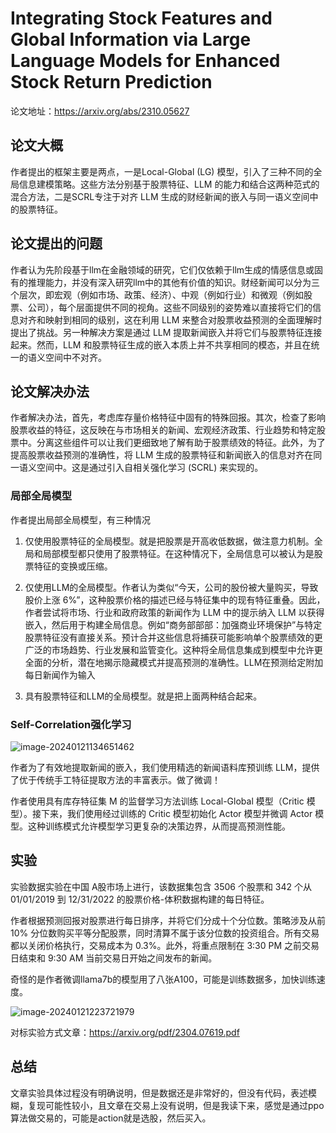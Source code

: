 # Integrating Stock Features and Global Information via Large Language Models for Enhanced Stock Return Prediction

论文地址：https://arxiv.org/abs/2310.05627



## 论文大概

作者提出的框架主要是两点，一是Local-Global (LG) 模型，引入了三种不同的全局信息建模策略。这些方法分别基于股票特征、LLM 的能力和结合这两种范式的混合方法，二是SCRL专注于对齐 LLM 生成的财经新闻的嵌入与同一语义空间中的股票特征。



## 论文提出的问题

作者认为先阶段基于llm在金融领域的研究，它们仅依赖于llm生成的情感信息或固有的推理能力，并没有深入研究llm中的其他有价值的知识。财经新闻可以分为三个层次，即宏观（例如市场、政策、经济）、中观（例如行业）和微观（例如股票、公司），每个层面提供不同的视角。这些不同级别的姿势难以直接将它们的信息对齐和映射到相同的级别，这在利用 LLM 来整合对股票收益预测的全面理解时提出了挑战。另一种解决方案是通过 LLM 提取新闻嵌入并将它们与股票特征连接起来。然而，LLM 和股票特征生成的嵌入本质上并不共享相同的模态，并且在统一的语义空间中不对齐。



## 论文解决办法

作者解决办法，首先，考虑库存量价格特征中固有的特殊回报。其次，检查了影响股票收益的特征，这反映在与市场相关的新闻、宏观经济政策、行业趋势和特定股票中。分离这些组件可以让我们更细致地了解有助于股票绩效的特征。此外，为了提高股票收益预测的准确性，将 LLM 生成的股票特征和新闻嵌入的信息对齐在同一语义空间中。这是通过引入自相关强化学习 (SCRL) 来实现的。

### 局部全局模型

作者提出局部全局模型，有三种情况

1. 仅使用股票特征的全局模型。就是把股票是开高收低数据，做注意力机制。全局和局部模型都只使用了股票特征。在这种情况下，全局信息可以被认为是股票特征的变换或压缩。



2. 仅使用LLM的全局模型。作者认为类似“今天，公司的股份被大量购买，导致股价上涨 6%”，这种股票价格的描述已经与特征集中的现有特征重叠。因此，作者尝试将市场、行业和政府政策的新闻作为 LLM 中的提示纳入 LLM 以获得嵌入，然后用于构建全局信息。例如“商务部部部：加强商业环境保护”与特定股票特征没有直接关系。预计合并这些信息将捕获可能影响单个股票绩效的更广泛的市场趋势、行业发展和监管变化。这种将全局信息集成到模型中允许更全面的分析，潜在地揭示隐藏模式并提高预测的准确性。LLM在预测给定附加每日新闻作为输入



3. 具有股票特征和LLM的全局模型。就是把上面两种结合起来。



### Self-Correlation强化学习

![image-20240121134651462](https://raw.githubusercontent.com/XingYu-Zhong/LLMsStudy/master/%E8%AE%BA%E6%96%87%E8%A7%A3%E8%AF%BB/pic/scrl01.png)



作者为了有效地提取新闻的嵌入，我们使用精选的新闻语料库预训练 LLM，提供了优于传统手工特征提取方法的丰富表示。做了微调！

作者使用具有库存特征集 M 的监督学习方法训练 Local-Global 模型（Critic 模型）。接下来，我们使用经过训练的 Critic 模型初始化 Actor 模型并微调 Actor 模型。这种训练模式允许模型学习更复杂的决策边界，从而提高预测性能。



## 实验

实验数据实验在中国 A股市场上进行，该数据集包含 3506 个股票和 342 个从 01/01/2019 到 12/31/2022 的股票价格-体积数据构建的每日特征。

作者根据预测回报对股票进行每日排序，并将它们分成十个分位数。策略涉及从前 10% 分位数购买平等分配股票，同时清算不属于该分位数的投资组合。所有交易都以关闭价格执行，交易成本为 0.3%。此外，将重点限制在 3:30 PM 之前交易日结束和 9:30 AM 当前交易日开始之间发布的新闻。

奇怪的是作者微调llama7b的模型用了八张A100，可能是训练数据多，加快训练速度。

![image-20240121223721979](https://raw.githubusercontent.com/XingYu-Zhong/LLMsStudy/master/%E8%AE%BA%E6%96%87%E8%A7%A3%E8%AF%BB/pic/scrl02.png)

对标实验方式文章：https://arxiv.org/pdf/2304.07619.pdf



## 总结

文章实验具体过程没有明确说明，但是数据还是非常好的，但没有代码，表述模糊，复现可能性较小，且文章在交易上没有说明，但是我读下来，感觉是通过ppo算法做交易的，可能是action就是选股，然后买入。